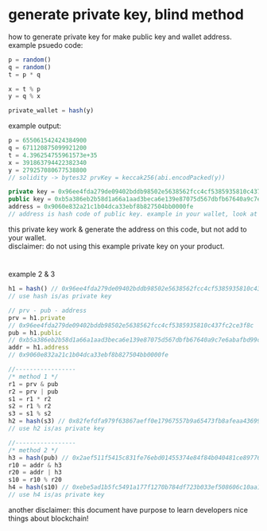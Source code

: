 # generate private key, blind method 
how to generate private key for make public key and wallet address.\
example psuedo code:
```js
p = random()
q = random()
t = p * q

x = t % p
y = q % x

private_wallet = hash(y)
```

example output:
```js
p = 655061542424384900
q = 671120875099921200
t = 4.396254755961573e+35
x = 391863794422382340
y = 279257080677538800
// solidity -> bytes32 prvKey = keccak256(abi.encodPacked(y))

private key = 0x96ee4fda279de09402bddb98502e5638562fcc4cf5385935810c437fc2ce3f8c
public key = 0xb5a386eb2b58d1a66a1aad3beca6e139e87075d567dbfb67640a9c7e6abafbd99c9013a7b06d3a84bf1bb6aef1f9bed9c19824873029d953928fa8202d9bb03c
address = 0x9060e832a21c1b04dca33ebf8b827504bb0000fe
// address is hash code of public key. example in your wallet, look at that
```

this private key work & generate the address on this code, but not add to your wallet.\
disclaimer: do not using this example private key on your product.

#

example 2 & 3
```js
h1 = hash() // 0x96ee4fda279de09402bddb98502e5638562fcc4cf5385935810c437fc2ce3f8c
// use hash is/as private key

// prv - pub - address
prv = h1.private 
// 0x96ee4fda279de09402bddb98502e5638562fcc4cf5385935810c437fc2ce3f8c
pub = h1.public 
// 0xb5a386eb2b58d1a66a1aad3beca6e139e87075d567dbfb67640a9c7e6abafbd99c9013a7b06d3a84bf1bb6aef1f9bed9c19824873029d953928fa8202d9bb03c
addr = h1.address 
// 0x9060e832a21c1b04dca33ebf8b827504bb0000fe

//-----------------
/* method 1 */
r1 = prv & pub
r2 = prv | pub
s1 = r1 * r2
s2 = r1 % r2
s3 = s1 % s2
h2 = hash(s3) // 0x82fefdfa979f63867aeff0e17967557b9a65473fb8afeaa43699c678592486aa
// use h2 is/as private key

//-----------------
/* method 2 */
h3 = hash(pub) // 0x2aef511f5415c831fe76ebd01455374e84f84b040481ce8977697cf4e93a1ec8
r10 = addr & h3
r20 = addr | h3
s10 = r10 % r20
h4 = hash(s10) // 0xebe5ad1b5fc5491a177f1270b784df723b033ef508606c10aa1528d31376be05
// use h4 is/as private key
```

another disclaimer: this document have purpose to learn developers nice things about blockchain!
